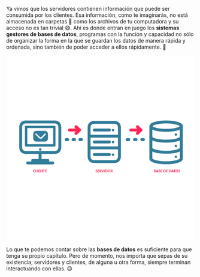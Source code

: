Ya vimos que los servidores contienen información que puede ser consumida por los clientes. Esa información, como te imaginarás, no está almacenada en carpetas :file_folder: como los archivos de tu computadora y su acceso no es tan trivial :sweat_smile:. Ahí es donde entran en juego los **sistemas gestores de bases de datos**, programas con la función y capacidad no sólo de organizar la forma en la que se guardan los datos de manera rápida y ordenada, sino también de poder acceder a ellos rápidamente. :muscle:

<center>
<img src="https://raw.githubusercontent.com/MumukiProject/mumuki-guia-text-aplicaciones-en-internet/master/images/ej8_2-01_1524152287348.png" alt="ej8_2-01_1524152287348.png" width="500px" height="auto">
</center>

Lo que te podemos contar sobre las **bases de datos** es suficiente para que tenga su propio capítulo. Pero de momento, nos importa que sepas de su existencia; servidores y clientes, de alguna u otra forma, siempre terminan interactuando con ellas. :wink: